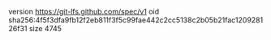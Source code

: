 version https://git-lfs.github.com/spec/v1
oid sha256:4f5f3dfa9fb12f2eb811f3f5c99fae442c2cc5138c2b05b21fac120928126f31
size 4745
